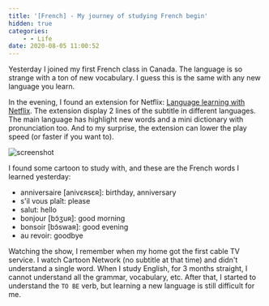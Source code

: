 ```yaml
---
title: '[French] - My journey of studying French begin'
hidden: true
categories:
    - - Life
date: 2020-08-05 11:00:52
---
```


Yesterday I joined my first French class in Canada. The language is so strange with a ton of new vocabulary. I guess this is the same with any new language you learn.

In the evening, I found an extension for Netflix: [Language learning with Netflix](https://languagelearningwithnetflix.com/). The extension display 2 lines of the subtitle in different languages. The main language has highlight new words and a mini dictionary with pronunciation too. And to my surprise, the extension can lower the play speed (or faster if you want to).

![screenshot](https://i.imgur.com/tgqRIv6.jpeg)

I found some cartoon to study with, and these are the French words I learned yesterday:

* anniversaire [anivɛʀsɛʀ]: birthday, anniversary
* s'il vous plaît: please
* salut: hello
* bonjour [bɔ̃ʒuʀ]: good morning
* bonsoir [bɔ̃swaʀ]: good evening
* au revoir: goodbye

Watching the show, I remember when my home got the first cable TV service. I watch Cartoon Network (no subtitle at that time) and didn't understand a single word. When I study English, for 3 months straight, I cannot understand all the grammar, vocabulary, etc. After that, I started to understand the `TO BE` verb, but learning a new language is still difficult for me.
